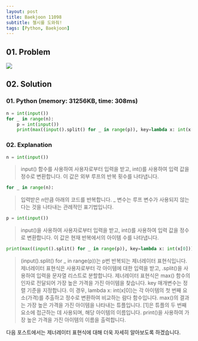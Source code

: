 ```yaml
---
layout: post
title: Baekjoon 11098
subtitle: 첼시를 도와줘!
tags: [Python, Baekjoon]
---
```


## 01. Problem

<img src="https://github.com/WoojinJeonkr/WoojinJeonkr.github.io/blob/main/assets/images/post_image/baekjoon/baekjoon_11098.png?raw=true">

## 02. Solution

### 01. Python (memory: 31256KB, time: 308ms)

```Python
n = int(input())
for _ in range(n):
    p = int(input())
    print(max((input().split() for _ in range(p)), key=lambda x: int(x[0]))[1])
```

### 02. Explanation

```Python
n = int(input())
```

> input() 함수를 사용하여 사용자로부터 입력을 받고, int()를 사용하여 입력 값을 정수로 변환합니다. 이 값은 외부 루프의 반복 횟수를 나타냅니다.

```Python
for _ in range(n):
```

> 입력받은 n만큼 아래의 코드를 반복합니다. _ 변수는 루프 변수가 사용되지 않는다는 것을 나타내는 관례적인 표기법입니다.

```Python
p = int(input())
```

> input()을 사용하여 사용자로부터 입력을 받고, int()를 사용하여 입력 값을 정수로 변환합니다. 이 값은 현재 반복에서의 아이템 수를 나타냅니다.

```Python
print(max((input().split() for _ in range(p)), key=lambda x: int(x[0]))[1])
```

> (input().split() for _ in range(p))는 p번 반복되는 제너레이터 표현식입니다. 제너레이터 표현식은 사용자로부터 각 아이템에 대한 입력을 받고, .split()을 사용하여 입력을 문자열 리스트로 분할합니다.
> 제너레이터 표현식은 max() 함수의 인자로 전달되어 가장 높은 가격을 가진 아이템을 찾습니다. key 매개변수는 정렬 기준을 지정합니다. 이 경우, lambda x: int(x[0])는 각 아이템의 첫 번째 요소(가격)를 추출하고 정수로 변환하여 비교하는 람다 함수입니다.
> max()의 결과는 가장 높은 가격을 가진 아이템을 나타내는 튜플입니다. [1]은 튜플의 두 번째 요소에 접근하는 데 사용되며, 해당 아이템의 이름입니다.
> print()을 사용하여 가장 높은 가격을 가진 아이템의 이름을 출력합니다.

다음 포스트에서는 제너레이터 표현식에 대해 더욱 자세히 알아보도록 하겠습니다.
